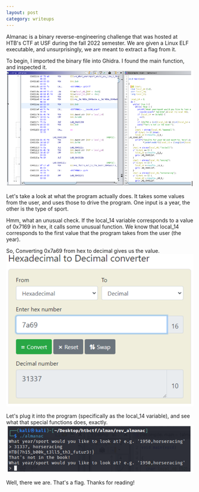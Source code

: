 ```yaml
---
layout: post
category: writeups
---
```


Almanac is a binary reverse-engineering challenge that was hosted at HTB's CTF at USF during the fall 2022 semester. We are given a Linux ELF executable, and unsurprisingly, we are meant to extract a flag from it.

To begin, I imported the binary file into Ghidra. I found the main function, and inspected it.
![Almanac Writeup Screenshot 1](/assets/images/writeups/almanac/almanac-writeup-screenshot-1.PNG)

Let's take a look at what the program actually does. It takes some values from the user, and uses those to drive the program. One input is a year, the other is the type of sport.

Hmm, what an unusual check. If the local_14 variable corresponds to a value of 0x7169 in hex, it calls some unusual function. We know that local_14 corresponds to the first value that the program takes from the user (the year). 

So, Converting 0x7a69 from hex to decimal gives us the value. 
![Almanac Writeup Screenshot 2](/assets/images/writeups/almanac/almanac-writeup-screenshot-2.PNG)

Let's plug it into the program (specifically as the local_14 variable), and see what that special functions does, exactly.
![Almanac Writeup Screenshot 3](/assets/images/writeups/almanac/almanac-writeup-screenshot-3.PNG)

Well, there we are. That's a flag. Thanks for reading!